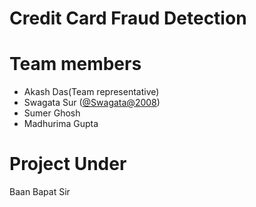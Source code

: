 # Credit Card Fraud Detection




# Team members
* Akash Das(Team representative)
* Swagata Sur ([@Swagata@2008](https://github.com/Swagata2008))
* Sumer Ghosh
* Madhurima Gupta

# Project Under
 Baan Bapat Sir
